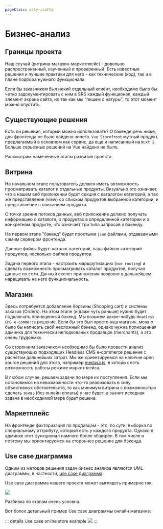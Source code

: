 ```yaml
---
pageClass: arty-crafty
---
```


# Бизнес-анализ

## Границы проекта

Наш случай (витрина-магазин-маркетплейс) - довольно распространенный, изученный и проверенный. Есть известные решения и лучшие практики для него - как технические (код), так и в плане подбора нужного функционала.

Если бы заказчиком был некий отдельный клиент, необходимо было бы четко задокументировать с ним в SRS каждый функционал, каждый элемент экрана сайта, но так как мы "пишем с натуры", то этот момент можно опустить.

## Существующие решения

Есть ли решения, который можно использовать? О бэкенде речь ниже, для фронтенда не было найдено ничего. `Vue Storefront` мутный продукт, предлагаемый в основном как сервис, да еще и написанный на `Nuxt 2`. Больше серьезных решений на Vue найдено не было.

Рассмотрим намеченные этапы развития проекта.

## Витрина

На начальном этапе пользователь должен иметь возможность просматривать каталог и отдельные продукты. Визуально это означает, что в нашем веб приложении будет секция с каталогом категорий, а так же представление (view) со списком продуктов выбранной категории, и представление с описанием продукта.

С точки зрения потоков данных, веб приложение должно получать информацию о каталоге, о продуктах в определенной категории и о конкретном продукте, что означает три типа запросов к бэкенду.

На первом этапе "бэкенд" будет простыми `json` файлами, отдаваемыми самим сервером фронтенда.

Данные файлы будут: каталог категорий, пара файлов категорий продуктов, несколько файлов продуктов.

Задача первого этапа - настроить маршрутизацию (`vue routing`) и сделать возможность просматривать каталог продуктов, получая данные по сети. Данный скелет приложения позволит в дальнейшем наращивать на него функциональность.

## Магазин

Здесь потребуется добавление Корзины (Shopping cart) и системы заказов (Orders). На этом этапе (и даже чуть раньше) нужно будет подключать полноценный бэкенд. Мы возьмем какое-нибудь `Headless CMS e-commerce` решение. Если бы это был просто наш магазин, можно было бы написать свой несложный бэкенд, однако нужна полноценная админка для технически неподкованых продавцов (merchants), а это очень трудоемко.

Со сторонним заказчиком необходимо бы было провести анализ существующих подходящих Headless CMS e-commerce решение с расчетом дальнейших затрат. Мы же ориентируемся на наличие open source решений для этого, например [medusa.js](https://medusajs.com/), в которых есть возможность работы режиме маркетплейса.

В любом случае, решаем задачи по мере их поступления. Если мы остановимся на невозможности что-то реализовать в силу объективных обстоятельств, то как минимум витрина с возможностью сделать заказ (без онлайн оплаты) у нас будет, а значит исходная задача в необходимой мере будет решена.

## Маркетплейс

На фронтенде факторизация по продавцам - это, по сути, выборка по специальному аттрибуту, который есть у каждого продукта. Однако в админке этот функционал намного более обширен. В том числе и поэтому мы ориентируемся на стороннее решение для бэкенда.


## Use case диаграмма

Одним из методов решения задач бизнес анализа являются UML диаграммы, в частности, [use case диаграмма](https://en.wikipedia.org/wiki/Use_case_diagram).

Use case диаграмма нашего проекта может выглядеть примерно так:

![](/ru/arty-crafty/assets/images/use-case.png)

Разбивка по этапам очень условна.

Вот более детальный пример Use case диаграммы онлайн магазина:

::: details Use case online store example
![](/ru/arty-crafty/assets/images/use-case-online-shopping-example.jpg)
:::
